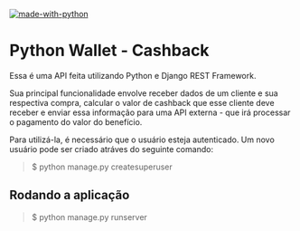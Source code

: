  [![made-with-python](https://img.shields.io/badge/Made%20with-Python-1f425f.svg)](https://www.python.org/)

 # Python Wallet - Cashback

Essa é uma API feita utilizando Python e Django REST Framework. 

Sua principal funcionalidade envolve receber dados de um cliente e sua respectiva compra, calcular o valor de cashback que esse cliente deve receber e enviar essa informação para uma API externa - que irá processar o pagamento do valor do benefício. 

Para utilizá-la, é necessário que o usuário esteja autenticado. Um novo usuário pode ser criado atráves do seguinte comando:

>$ python manage.py createsuperuser

## Rodando a aplicação 

>$ python manage.py runserver


